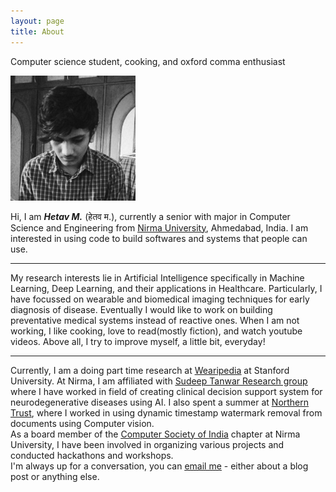 ```yaml
---
layout: page
title: About
---
```


<p class="message">
  Computer science student, cooking, and oxford comma enthusiast
</p>

 <img src="/aboutme.jpeg" width="200px" height="200px"> 
<!-- ![ about me ](aboutme.jpeg) -->

Hi, I am <em><b>Hetav M.</b></em> (हेतव म.), currently a senior with major in Computer Science and Engineering from <u><a href="https://nirmauni.ac.in/">Nirma University</a></u>, Ahmedabad, India. I am interested in using code to build softwares and systems that people can use.
<br>
<hr>
 My research interests lie in Artificial Intelligence specifically in Machine Learning, Deep Learning, and their applications in Healthcare. Particularly, I have focussed on wearable and biomedical imaging techniques for early diagnosis of disease. Eventually I would like to work on building preventative medical systems instead of reactive ones. When I am not working, I like cooking, love to read(mostly fiction), and watch youtube videos. Above all, I try to improve myself, a little bit, everyday!
 <br>
 <hr>
Currently, I am a doing part time research at <u><a href="https://stanford-health.github.io/">Wearipedia</a></u> at Stanford University. At Nirma, I am affiliated with <u><a href="https://sudeeptanwar.in/">Sudeep Tanwar Research group</a></u> where I have worked in field of creating clinical decision support system for neurodegenerative diseases using AI. I also spent a summer at <u><a href="https://www.northerntrust.com/asia-pac/home">Northern Trust</a></u>, where I worked in using dynamic timestamp watermark removal from documents using Computer vision.
<br>
As a board member of the <u><a href="https://technology.nirmauni.ac.in/student_work/csi/">Computer Society of India</a></u> chapter at Nirma University, I have been involved in organizing various projects and conducted hackathons and workshops. 
<br>
I'm always up for a conversation, you can <u><a href = "mailto: hetav.1805@gmail.com">email me</a></u> - either 
about a blog post or anything else. 

<!--
In the novel, *The Strange Case of Dr. Jeykll and Mr. Hyde*, Mr. Poole is Dr. Jekyll's virtuous and loyal butler. Similarly, Poole is an upstanding and effective butler that helps you build Jekyll themes. It's made by [@mdo](https://twitter.com/mdo).

There are currently two themes built on Poole:

* [Hyde](http://hyde.getpoole.com)
* [Lanyon](http://lanyon.getpoole.com)

Learn more and contribute on [GitHub](https://github.com/poole).

## Setup

Some fun facts about the setup of this project include:

* Built for [Jekyll](http://jekyllrb.com)
* Developed on GitHub and hosted for free on [GitHub Pages](https://pages.github.com)
* Coded with [Sublime Text 2](http://sublimetext.com), an amazing code editor
* Designed and developed while listening to music like [Blood Bros Trilogy](https://soundcloud.com/maddecent/sets/blood-bros-series)

Have questions or suggestions? Feel free to [open an issue on GitHub](https://github.com/poole/issues/new) or [ask me on Twitter](https://twitter.com/mdo).

Thanks for reading!
-->